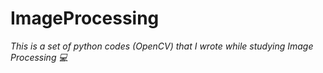 # ImageProcessing
<p> <em> This is a set of python codes (OpenCV) that I wrote while studying Image Processing 💻 </em> </p>
